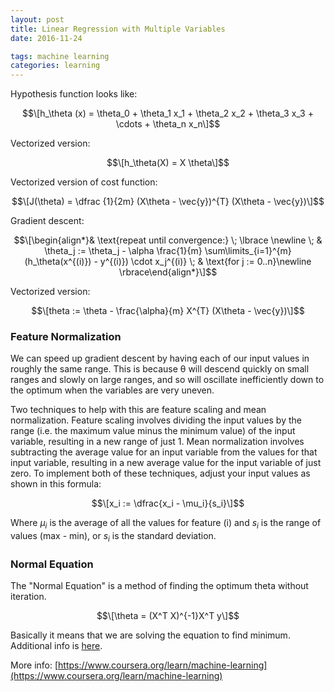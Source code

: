 ```yaml
---
layout: post
title: Linear Regression with Multiple Variables
date: 2016-11-24

tags: machine learning
categories: learning
---
```

Hypothesis function looks like:

$$\[h_\theta (x) = \theta_0 + \theta_1 x_1 + \theta_2 x_2 + \theta_3 x_3 + \cdots + \theta_n x_n\]$$

Vectorized version:

$$\[h_\theta(X) = X \theta\]$$

Vectorized version of cost function:

$$\[J(\theta) = \dfrac {1}{2m} (X\theta - \vec{y})^{T} (X\theta - \vec{y})\]$$

Gradient descent:

$$\[\begin{align*}& \text{repeat until convergence:} \; \lbrace \newline \; & \theta_j := \theta_j - \alpha \frac{1}{m} \sum\limits_{i=1}^{m} (h_\theta(x^{(i)}) - y^{(i)}) \cdot x_j^{(i)} \;  & \text{for j := 0..n}\newline \rbrace\end{align*}\]$$

Vectorized version:

$$\[theta := \theta - \frac{\alpha}{m} X^{T} (X\theta - \vec{y})\]$$

### Feature Normalization

We can speed up gradient descent by having each of our input values in roughly the same range. This is because θ will descend quickly on small ranges and slowly on large ranges, and so will oscillate inefficiently down to the optimum when the variables are very uneven.

Two techniques to help with this are feature scaling and mean normalization. Feature scaling involves dividing the input values by the range (i.e. the maximum value minus the minimum value) of the input variable, resulting in a new range of just 1. Mean normalization involves subtracting the average value for an input variable from the values for that input variable, resulting in a new average value for the input variable of just zero. To implement both of these techniques, adjust your input values as shown in this formula:

$$\[x_i := \dfrac{x_i - \mu_i}{s_i}\]$$

Where $μ_i$ is the average of all the values for feature (i) and $s_i$ is the range of values (max - min), or $s_i$ is the standard deviation.

### Normal Equation

The "Normal Equation" is a method of finding the optimum theta without iteration.

$$\[\theta = (X^T X)^{-1}X^T y\]$$

Basically it means that we are solving the equation to find minimum. Additional info is [here](http://eli.thegreenplace.net/2014/derivation-of-the-normal-equation-for-linear-regression).

More info:
[https://www.coursera.org/learn/machine-learning](https://www.coursera.org/learn/machine-learning)
